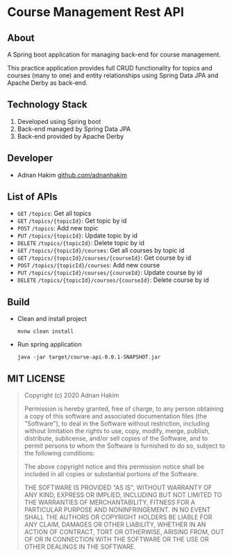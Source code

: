# Course Management Rest API

## About

A Spring boot application for managing back-end for course management.

This practice application provides full CRUD functionality for topics and courses (many to one) and entity relationships using Spring Data JPA and Apache Derby as back-end. 

## Technology Stack

1. Developed using Spring boot
1. Back-end managed by Spring Data JPA
1. Back-end provided by Apache Derby

## Developer

-  Adnan Hakim [github.com/adnanhakim](https://github.com/adnanhakim)

## List of APIs

- `GET` `/topics`: Get all topics
- `GET` `/topics/{topicId}`: Get topic by id
- `POST` `/topics`: Add new topic
- `PUT` `/topics/{topicId}`: Update topic by id
- `DELETE` `/topics/{topicId}`: Delete topic by id
- `GET` `/topics/{topicId}/courses`: Get all courses by topic id
- `GET` `/topics/{topicId}/courses/{courseId}`: Get course by id
- `POST` `/topics/{topicId}/courses`: Add new course
- `PUT` `/topics/{topicId}/courses/{courseId}`: Update course by id
- `DELETE` `/topics/{topicId}/courses/{courseId}`: Delete course by id

## Build

-  Clean and install project
    ```shell script
   mvnw clean install 
   ```
-  Run spring application
    ```shell script
   java -jar target/course-api-0.0.1-SNAPSHOT.jar
   ```

## MIT LICENSE

> Copyright (c) 2020 Adnan Hakim
>
> Permission is hereby granted, free of charge, to any person obtaining a copy
> of this software and associated documentation files (the "Software"), to deal
> in the Software without restriction, including without limitation the rights
> to use, copy, modify, merge, publish, distribute, sublicense, and/or sell
> copies of the Software, and to permit persons to whom the Software is
> furnished to do so, subject to the following conditions:
>
> The above copyright notice and this permission notice shall be included in all
> copies or substantial portions of the Software.
>
> THE SOFTWARE IS PROVIDED "AS IS", WITHOUT WARRANTY OF ANY KIND, EXPRESS OR
> IMPLIED, INCLUDING BUT NOT LIMITED TO THE WARRANTIES OF MERCHANTABILITY,
> FITNESS FOR A PARTICULAR PURPOSE AND NONINFRINGEMENT. IN NO EVENT SHALL THE
> AUTHORS OR COPYRIGHT HOLDERS BE LIABLE FOR ANY CLAIM, DAMAGES OR OTHER
> LIABILITY, WHETHER IN AN ACTION OF CONTRACT, TORT OR OTHERWISE, ARISING FROM,
> OUT OF OR IN CONNECTION WITH THE SOFTWARE OR THE USE OR OTHER DEALINGS IN THE
> SOFTWARE.
